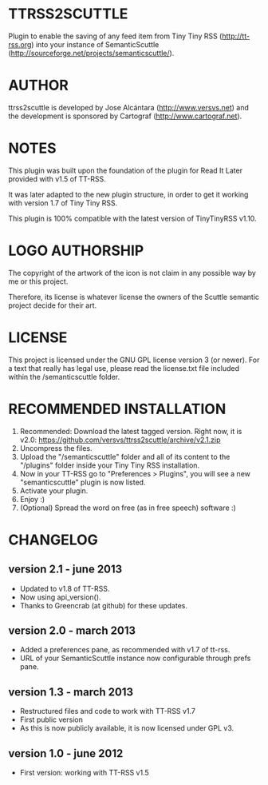 TTRSS2SCUTTLE
=============

Plugin to enable the saving of any feed item from Tiny Tiny RSS (http://tt-rss.org) into your instance of SemanticScuttle (http://sourceforge.net/projects/semanticscuttle/).

AUTHOR
======
ttrss2scuttle is developed by Jose Alcántara (http://www.versvs.net) and the development is sponsored by Cartograf (http://www.cartograf.net).


NOTES
=====

This plugin was built upon the foundation of the plugin for Read It Later provided with v1.5 of TT-RSS.

It was later adapted to the new plugin structure, in order to get it working with version 1.7 of Tiny Tiny RSS.

This plugin is 100% compatible with the latest version of TinyTinyRSS v1.10.


LOGO AUTHORSHIP
===============
The copyright of the artwork of the icon is not claim in any possible way by me or this project.

Therefore, its license is whatever license the owners of the Scuttle semantic project decide for their art.


LICENSE
=======
This project is licensed under the GNU GPL license version 3 (or newer). For a text that really has legal use, please read the license.txt file included within the /semanticscuttle folder.



RECOMMENDED INSTALLATION
========================
1. Recommended: Download the latest tagged version. Right now, it is v2.0: https://github.com/versvs/ttrss2scuttle/archive/v2.1.zip
2. Uncompress the files.
3. Upload the "/semanticscuttle" folder and all of its content to the "/plugins" folder inside your Tiny Tiny RSS installation.
4. Now in your TT-RSS go to "Preferences > Plugins", you will see a new "semanticscuttle" plugin is now listed.
5. Activate your plugin.
6. Enjoy :)
7. (Optional) Spread the word on free (as in free speech) software :)


CHANGELOG
=========

version 2.1 - june 2013
-----------------------
* Updated to v1.8 of TT-RSS.
* Now using api_version().
* Thanks to Greencrab (at github) for these updates.


version 2.0 - march 2013
------------------------
* Added a preferences pane, as recommended with v1.7 of tt-rss.
* URL of your SemanticScuttle instance now configurable through prefs pane.


version 1.3 - march 2013
------------------------
* Restructured files and code to work with TT-RSS v1.7
* First public version
* As this is now publicly available, it is now licensed under GPL v3.


version 1.0 - june 2012
-----------------------
* First version: working with TT-RSS v1.5

